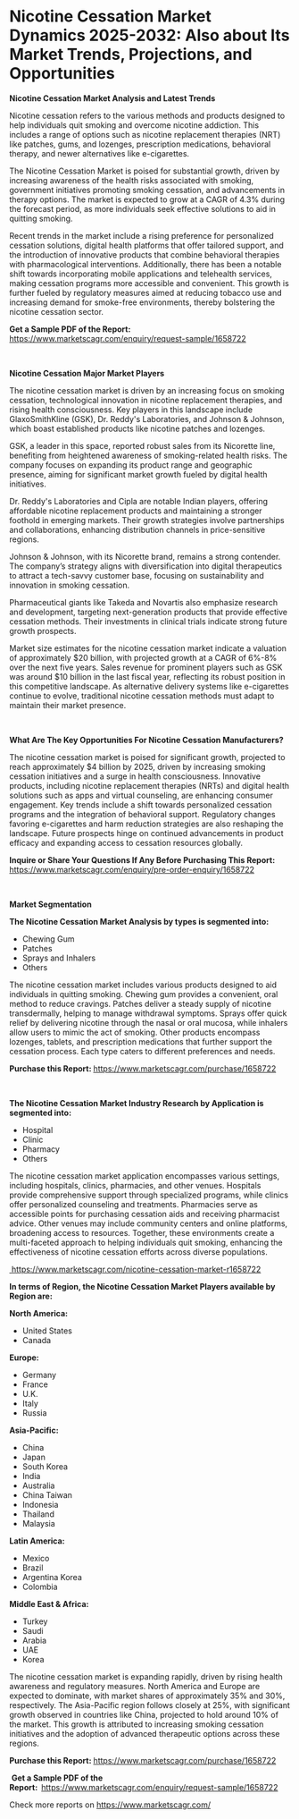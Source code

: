 <p><h1>Nicotine Cessation Market Dynamics 2025-2032: Also about Its Market Trends, Projections, and Opportunities</h1></p><p><strong>Nicotine Cessation Market Analysis and Latest Trends</strong></p>
<p><p>Nicotine cessation refers to the various methods and products designed to help individuals quit smoking and overcome nicotine addiction. This includes a range of options such as nicotine replacement therapies (NRT) like patches, gums, and lozenges, prescription medications, behavioral therapy, and newer alternatives like e-cigarettes.</p><p>The Nicotine Cessation Market is poised for substantial growth, driven by increasing awareness of the health risks associated with smoking, government initiatives promoting smoking cessation, and advancements in therapy options. The market is expected to grow at a CAGR of 4.3% during the forecast period, as more individuals seek effective solutions to aid in quitting smoking.</p><p>Recent trends in the market include a rising preference for personalized cessation solutions, digital health platforms that offer tailored support, and the introduction of innovative products that combine behavioral therapies with pharmacological interventions. Additionally, there has been a notable shift towards incorporating mobile applications and telehealth services, making cessation programs more accessible and convenient. This growth is further fueled by regulatory measures aimed at reducing tobacco use and increasing demand for smoke-free environments, thereby bolstering the nicotine cessation sector.</p></p>
<p><strong>Get a Sample PDF of the Report:&nbsp;</strong> <a href="https://www.marketscagr.com/enquiry/request-sample/1658722?utm_campaign=2893&utm_medium=2&utm_source=Github&utm_content=ia&utm_term=23032025&utm_id=nicotine-cessation">https://www.marketscagr.com/enquiry/request-sample/1658722</a></p>
<p>&nbsp;</p>
<p><strong>Nicotine Cessation Major Market Players</strong></p>
<p><p>The nicotine cessation market is driven by an increasing focus on smoking cessation, technological innovation in nicotine replacement therapies, and rising health consciousness. Key players in this landscape include GlaxoSmithKline (GSK), Dr. Reddy's Laboratories, and Johnson & Johnson, which boast established products like nicotine patches and lozenges. </p><p>GSK, a leader in this space, reported robust sales from its Nicorette line, benefiting from heightened awareness of smoking-related health risks. The company focuses on expanding its product range and geographic presence, aiming for significant market growth fueled by digital health initiatives. </p><p>Dr. Reddy's Laboratories and Cipla are notable Indian players, offering affordable nicotine replacement products and maintaining a stronger foothold in emerging markets. Their growth strategies involve partnerships and collaborations, enhancing distribution channels in price-sensitive regions.</p><p>Johnson & Johnson, with its Nicorette brand, remains a strong contender. The company’s strategy aligns with diversification into digital therapeutics to attract a tech-savvy customer base, focusing on sustainability and innovation in smoking cessation.</p><p>Pharmaceutical giants like Takeda and Novartis also emphasize research and development, targeting next-generation products that provide effective cessation methods. Their investments in clinical trials indicate strong future growth prospects.</p><p>Market size estimates for the nicotine cessation market indicate a valuation of approximately $20 billion, with projected growth at a CAGR of 6%-8% over the next five years. Sales revenue for prominent players such as GSK was around $10 billion in the last fiscal year, reflecting its robust position in this competitive landscape. As alternative delivery systems like e-cigarettes continue to evolve, traditional nicotine cessation methods must adapt to maintain their market presence.</p></p>
<p>&nbsp;</p>
<p><strong>What Are The Key Opportunities For Nicotine Cessation Manufacturers?</strong></p>
<p><p>The nicotine cessation market is poised for significant growth, projected to reach approximately $4 billion by 2025, driven by increasing smoking cessation initiatives and a surge in health consciousness. Innovative products, including nicotine replacement therapies (NRTs) and digital health solutions such as apps and virtual counseling, are enhancing consumer engagement. Key trends include a shift towards personalized cessation programs and the integration of behavioral support. Regulatory changes favoring e-cigarettes and harm reduction strategies are also reshaping the landscape. Future prospects hinge on continued advancements in product efficacy and expanding access to cessation resources globally.</p></p>
<p><strong>Inquire or Share Your Questions If Any Before Purchasing This Report:</strong> <a href="https://www.marketscagr.com/enquiry/pre-order-enquiry/1658722?utm_campaign=2893&utm_medium=2&utm_source=Github&utm_content=ia&utm_term=23032025&utm_id=nicotine-cessation">https://www.marketscagr.com/enquiry/pre-order-enquiry/1658722</a></p>
<p>&nbsp;</p>
<p><strong>Market Segmentation</strong></p>
<p><strong>The Nicotine Cessation Market Analysis by types is segmented into:</strong></p>
<p><ul><li>Chewing Gum</li><li>Patches</li><li>Sprays and Inhalers</li><li>Others</li></ul></p>
<p><p>The nicotine cessation market includes various products designed to aid individuals in quitting smoking. Chewing gum provides a convenient, oral method to reduce cravings. Patches deliver a steady supply of nicotine transdermally, helping to manage withdrawal symptoms. Sprays offer quick relief by delivering nicotine through the nasal or oral mucosa, while inhalers allow users to mimic the act of smoking. Other products encompass lozenges, tablets, and prescription medications that further support the cessation process. Each type caters to different preferences and needs.</p></p>
<p><strong>Purchase this Report:&nbsp;</strong><a href="https://www.marketscagr.com/purchase/1658722?utm_campaign=2893&utm_medium=2&utm_source=Github&utm_content=ia&utm_term=23032025&utm_id=nicotine-cessation">https://www.marketscagr.com/purchase/1658722</a></p>
<p>&nbsp;</p>
<p><strong>The Nicotine Cessation Market Industry Research by Application is segmented into:</strong></p>
<p><ul><li>Hospital</li><li>Clinic</li><li>Pharmacy</li><li>Others</li></ul></p>
<p><p>The nicotine cessation market application encompasses various settings, including hospitals, clinics, pharmacies, and other venues. Hospitals provide comprehensive support through specialized programs, while clinics offer personalized counseling and treatments. Pharmacies serve as accessible points for purchasing cessation aids and receiving pharmacist advice. Other venues may include community centers and online platforms, broadening access to resources. Together, these environments create a multi-faceted approach to helping individuals quit smoking, enhancing the effectiveness of nicotine cessation efforts across diverse populations.</p></p>
<p><a href="https://www.marketscagr.com/nicotine-cessation-market-r1658722?utm_campaign=2893&utm_medium=2&utm_source=Github&utm_content=ia&utm_term=23032025&utm_id=nicotine-cessation">&nbsp;https://www.marketscagr.com/nicotine-cessation-market-r1658722</a></p>
<p><strong>In terms of Region, the Nicotine Cessation Market Players available by Region are:</strong></p>
<p>
    <p> <strong> North America: </strong>
        <ul>
            <li>United States</li>
            <li>Canada</li>
        </ul>
        </p> 
    <p> <strong> Europe: </strong>
        <ul>
            <li>Germany</li>
            <li>France</li>
            <li>U.K.</li>
            <li>Italy</li>
            <li>Russia</li>
        </ul>
        </p> 
    <p> <strong> Asia-Pacific: </strong>
        <ul>
            <li>China</li>
            <li>Japan</li>
            <li>South Korea</li>
            <li>India</li>
            <li>Australia</li>
            <li>China Taiwan</li>
            <li>Indonesia</li>
            <li>Thailand</li>
            <li>Malaysia</li>
        </ul>
        </p> 
    <p> <strong> Latin America: </strong>
        <ul>
            <li>Mexico</li>
            <li>Brazil</li>
            <li>Argentina Korea</li>
            <li>Colombia</li>
        </ul>
        </p> 
    <p> <strong> Middle East & Africa: </strong>
        <ul>
            <li>Turkey</li>
            <li>Saudi</li>
            <li>Arabia</li>
            <li>UAE</li>
            <li>Korea</li>
        </ul>
    </p>
    </p>
<p><p>The nicotine cessation market is expanding rapidly, driven by rising health awareness and regulatory measures. North America and Europe are expected to dominate, with market shares of approximately 35% and 30%, respectively. The Asia-Pacific region follows closely at 25%, with significant growth observed in countries like China, projected to hold around 10% of the market. This growth is attributed to increasing smoking cessation initiatives and the adoption of advanced therapeutic options across these regions.</p></p>
<p><strong>Purchase this Report: </strong><a href="https://www.marketscagr.com/purchase/1658722?utm_campaign=2893&utm_medium=2&utm_source=Github&utm_content=ia&utm_term=23032025&utm_id=nicotine-cessation">https://www.marketscagr.com/purchase/1658722</a></p>
<p>&nbsp;<strong>Get a Sample PDF of the Report:&nbsp;&nbsp;</strong><a href="https://www.marketscagr.com/enquiry/request-sample/1658722?utm_campaign=2893&utm_medium=2&utm_source=Github&utm_content=ia&utm_term=23032025&utm_id=nicotine-cessation">https://www.marketscagr.com/enquiry/request-sample/1658722</a></p>
<p><strong></strong></p>
<p>Check more reports on <a href="https://www.marketscagr.com/?utm_campaign=2893&utm_medium=2&utm_source=Github&utm_content=ia&utm_term=23032025&utm_id=nicotine-cessation">https://www.marketscagr.com/</a></p>